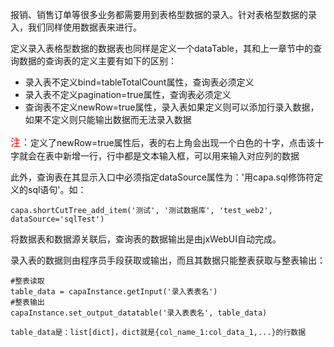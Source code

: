 报销、销售订单等很多业务都需要用到表格型数据的录入。针对表格型数据的录入，我们同样使用数据表来进行。

定义录入表格型数据的数据表也同样是定义一个dataTable，其和上一章节中的查询数据的查询表的定义主要有如下的区别：

- 录入表不定义bind=tableTotalCount属性，查询表必须定义
- 录入表不定义pagination=true属性，查询表必须定义
- 查询表不定义newRow=true属性，录入表如果定义则可以添加行录入数据，如果不定义则只能输出数据而无法录入数据

<font color=red size=3>注：</font>定义了newRow=true属性后，表的右上角会出现一个白色的十字，点击该十字就会在表中新增一行，行中都是文本输入框，可以用来输入对应列的数据

此外，查询表在其显示入口中必须指定dataSource属性为：'用capa.sql修饰符定义的sql语句'。如：

	capa.shortCutTree_add_item('测试', '测试数据库', 'test_web2', dataSource='sqlTest')

将数据表和数据源关联后，查询表的数据输出是由jxWebUI自动完成。

录入表的数据则由程序员手段获取或输出，而且其数据只能整表获取与整表输出：

	#整表读取
	table_data = capaInstance.getInput('录入表表名')
	#整表输出
	capaInstance.set_output_datatable('录入表表名', table_data)
	
	table_data是：list[dict]，dict就是{col_name_1:col_data_1,...}的行数据
